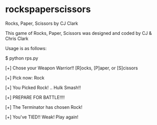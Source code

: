 # rockspaperscissors
Rocks, Paper, Scissors by CJ Clark

This game of Rocks, Paper, Scissors was designed and coded by CJ & Chris Clark

Usage is as follows:

$ python rps.py 

[+] Chose your Weapon Warrior!! [R]ocks, [P]aper, or [S]cissors 

[+] Pick now: Rock

[+] You Picked Rock! .. Hulk Smash!!

[+] PREPARE FOR BATTLE!!!!


[+] The Terminator has chosen Rock!

[+] You've TIED!! Weak! Play again!

